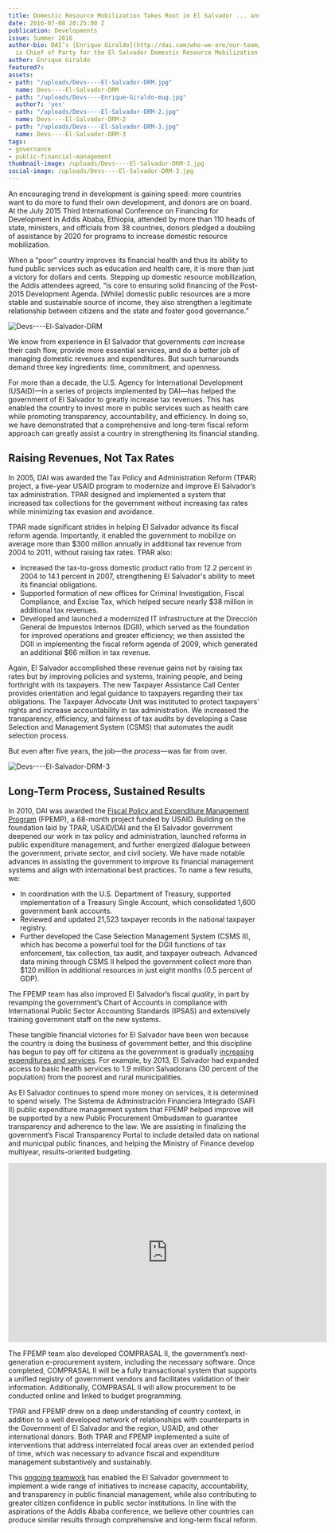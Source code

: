 ```yaml
---
title: Domestic Resource Mobilization Takes Root in El Salvador ... and Beyond?
date: 2016-07-08 20:25:00 Z
publication: Developments
issue: Summer 2016
author-bio: DAI’s [Enrique Giraldo](http://dai.com/who-we-are/our-team/enrique-giraldo)
  is Chief of Party for the El Salvador Domestic Resource Mobilization Program.
author: Enrique Giraldo
featured?: 
assets:
- path: "/uploads/Devs----El-Salvador-DRM.jpg"
  name: Devs----El-Salvador-DRM
- path: "/uploads/Devs----Enrique-Giraldo-mug.jpg"
  author?: 'yes'
- path: "/uploads/Devs----El-Salvador-DRM-2.jpg"
  name: Devs----El-Salvador-DRM-2
- path: "/uploads/Devs----El-Salvador-DRM-3.jpg"
  name: Devs----El-Salvador-DRM-3
tags:
- governance
- public-financial-management
thumbnail-image: /uploads/Devs----El-Salvador-DRM-3.jpg
social-image: /uploads/Devs----El-Salvador-DRM-3.jpg
---
```


An encouraging trend in development is gaining speed: more  countries want to do more to fund their own development, and donors are on board. At the July 2015 Third International Conference on Financing for Development in Addis Ababa, Ethiopia, attended by more than 110 heads of state, ministers, and officials from 38 countries, donors pledged a doubling of assistance by 2020 for programs to increase domestic resource mobilization.




When a “poor” country improves its financial health and thus its ability to fund public services such as education and health care, it is more than just a victory for  dollars and cents. Stepping up domestic resource mobilization, the Addis attendees agreed, “is core to ensuring solid financing of the Post-2015 Development Agenda. [While] domestic public resources are a more stable and sustainable source of income, they also strengthen a legitimate relationship between citizens and the state and foster good governance.”

![Devs----El-Salvador-DRM](/uploads/Devs----El-Salvador-DRM.jpg "United Nations Secretary-General Ban Ki-moon (center) greets Ethiopian Prime Minister Hailemariam Desalegn in July 2015 at the Third International Conference on Financing for Development in Addis Ababa. UN Photo/Eskinder Debebe") 

We know from experience in El Salvador that governments *can* increase their cash flow, provide more essential services, and do a better job of managing domestic revenues and expenditures. But such turnarounds demand three key ingredients: time, commitment, and openness.

For more than a decade, the U.S. Agency for International Development (USAID)—in a series of projects implemented by DAI—has helped the government of El Salvador to greatly increase tax revenues. This has enabled the country to invest more in public services such as health care while promoting transparency, accountability, and efficiency. In doing so, we have demonstrated that a comprehensive and long-term fiscal reform approach can greatly assist a country in strengthening its financial standing.

## Raising Revenues, Not Tax Rates

In 2005, DAI was awarded the Tax Policy and Administration Reform (TPAR) project, a five-year USAID program to modernize and improve El Salvador’s tax administration. TPAR designed and implemented a system that increased tax collections for the government without increasing tax rates while minimizing tax evasion and avoidance.

TPAR made significant strides in helping El Salvador advance its fiscal reform agenda. Importantly, it enabled the government to mobilize on average more than $300 million annually in additional tax revenue from 2004 to 2011, without raising tax rates. TPAR also:

* Increased the tax-to-gross domestic product ratio from 12.2 percent in 2004 to 14.1 percent in 2007, strengthening El Salvador's ability to meet its financial obligations. 
* Supported formation of new offices for Criminal Investigation, Fiscal Compliance, and Excise Tax, which helped secure nearly $38 million in additional tax revenues. 
* Developed and launched a modernized IT infrastructure at the Dirección General de Impuestos Internos (DGII), which served as the foundation for improved operations and greater efficiency; we then assisted the DGII in implementing the fiscal reform agenda of 2009, which generated an additional $66 million in tax revenue.

Again, El Salvador accomplished these revenue gains  not by raising tax rates but by improving policies and systems, training people, and being forthright with its taxpayers. The new Taxpayer Assistance Call Center provides orientation and legal guidance to taxpayers regarding their tax obligations. The Taxpayer Advocate Unit was instituted to protect taxpayers’ rights and increase accountability in tax administration. We increased the transparency, efficiency, and fairness of tax audits by developing a Case Selection and Management System (CSMS) that automates the audit selection process.

But even after five years, the job—the *process*—was far from over.

![Devs----El-Salvador-DRM-3](/uploads/Devs----El-Salvador-DRM-3.jpg) 

## Long-Term Process, Sustained Results

In 2010, DAI was awarded the [Fiscal Policy and Expenditure Management Program](http://dai.com/our-work/projects/el-salvador%E2%80%94fiscal-policy-and-expenditure-management-program-fpemp) (FPEMP), a 68-month project funded by USAID. Building on the foundation laid by TPAR, USAID/DAI and the El Salvador government deepened our work in tax policy and administration, launched reforms in public expenditure management, and further energized dialogue between the government, private sector, and civil society. We have made notable advances in assisting the government to improve its financial management systems and align with international best practices. To name a few results, we:

* In coordination with the U.S. Department of Treasury, supported implementation of a Treasury Single Account, which consolidated 1,600 government bank accounts. 
* Reviewed and updated 21,523 taxpayer records in the national taxpayer registry.
* Further developed the Case Selection Management System (CSMS II), which has become a powerful tool for the DGII functions of tax enforcement, tax collection, tax audit, and taxpayer outreach. Advanced data mining through CSMS II helped the government collect more than $120 million in additional resources in just eight months (0.5 percent of GDP). 

The FPEMP team has also improved El Salvador’s fiscal *quality*, in part by revamping the government’s Chart of Accounts in compliance with International Public Sector Accounting Standards (IPSAS) and extensively training government staff on the new systems.

These tangible financial victories for El Salvador have been won because the country is doing the business of government better, and this discipline has begun to pay off for citizens as the government is gradually [increasing expenditures and services](http://dai-global-developments.com/articles/when-tax-reform-leads-to-increased-funding-for-health-services/). For example, by 2013, El Salvador had expanded access to basic health services to 1.9 million Salvadorans (30 percent of the population) from the poorest and rural municipalities.

As El Salvador continues to spend more money on services, it is determined to spend wisely. The Sistema de Administración Financiera Integrado (SAFI II) public expenditure management system that FPEMP helped improve will be supported by a new Public Procurement Ombudsman to guarantee transparency and adherence to the law. We are assisting in finalizing the government’s Fiscal Transparency Portal to include detailed data on national and municipal public finances, and helping the Ministry of Finance develop multiyear, results-oriented budgeting.

<iframe src="https://player.vimeo.com/video/232543519" width="640" height="360" frameborder="0" webkitallowfullscreen mozallowfullscreen allowfullscreen></iframe>

The FPEMP team also developed COMPRASAL II, the government’s next-generation e-procurement system, including the necessary software. Once completed, COMPRASAL II will be a fully transactional system that supports a unified registry of government vendors and  facilitates validation of their information. Additionally, COMPRASAL II will allow procurement to be conducted online and linked to budget programming.

TPAR and FPEMP drew on a deep understanding of country context, in addition to a well developed network of relationships with counterparts in the Government of El Salvador and the region, USAID, and other international donors. Both TPAR and FPEMP implemented a suite of interventions that address interrelated focal areas over an extended period of time, which was necessary to advance fiscal and expenditure management substantively and sustainably. 

This [ongoing teamwork](https://www.dai.com/our-work/projects/el-salvador-domestic-resource-mobilization-program) has enabled the El Salvador government to implement a wide range of initiatives to increase capacity, accountability, and transparency in public financial management, while also contributing to greater citizen confidence in public sector institutions. In line with the aspirations of the Addis Ababa conference, we believe other countries can produce similar results through comprehensive and long-term fiscal reform.
